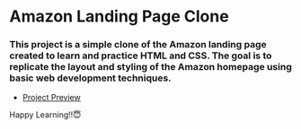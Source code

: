 # Amazon Landing Page Clone
### This project is a simple clone of the Amazon landing page created to learn and practice HTML and CSS. The goal is to replicate the layout and styling of the Amazon homepage using basic web development techniques.
* [Project Preview](https://clonepracticehtmlcss.netlify.app/)

Happy Learning!!😇
